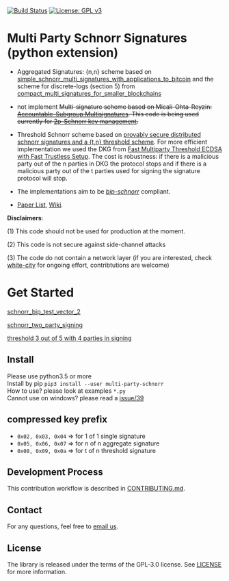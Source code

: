 [![Build Status](https://travis-ci.com/KZen-networks/multi-party-schnorr.svg?branch=master)](https://travis-ci.com/KZen-networks/multi-party-schnorr)
[![License: GPL v3](https://img.shields.io/badge/License-GPL%20v3-blue.svg)](https://www.gnu.org/licenses/gpl-3.0)

Multi Party Schnorr Signatures (python extension)
=====================================
* Aggregated Signatures:  {n,n} scheme based on [simple_schnorr_multi_signatures_with_applications_to_bitcoin](https://github.com/KZen-networks/multi-party-schnorr/blob/master/papers/simple_schnorr_multi_signatures_with_applications_to_bitcoin.pdf) and the scheme for discrete-logs (section 5) from [compact_multi_signatures_for_smaller_blockchains](https://github.com/KZen-networks/multi-party-schnorr/blob/master/papers/compact_multi_signatures_for_smaller_blockchains.pdf) 
* not implement ~~Multi-signature scheme based on Micali-Ohta-Reyzin: [Accountable-Subgroup Multisignatures](https://github.com/KZen-networks/multi-party-schnorr/blob/master/papers/accountable_subgroups_multisignatures.pdf). This code is being used currently for [2p-Schnorr key management](https://github.com/KZen-networks/kms-secp256k1 ).~~
* Threshold Schnorr scheme based on [provably secure distributed schnorr signatures and a {t,n} threshold scheme](https://github.com/KZen-networks/multi-party-schnorr/blob/master/papers/provably_secure_distributed_schnorr_signatures_and_a_threshold_scheme.pdf). For more efficient implementation we used the DKG from [Fast Multiparty Threshold ECDSA with Fast Trustless Setup](http://stevengoldfeder.com/papers/GG18.pdf). The cost is robustness: if there is a malicious party out of the n parties in DKG the protocol stops and if there is a malicious party out of the t parties used for signing the signature protocol will stop.
* The implementations aim to be [_bip-schnorr_](https://github.com/sipa/bips/blob/bip-schnorr/bip-schnorr.mediawiki) compliant.

* [Paper List](https://github.com/KZen-networks/multi-party-schnorr/tree/master/papers), [Wiki](https://github.com/KZen-networks/multisig-schnorr/wiki).

**Disclaimers**: 

(1) This code should not be used for production at the moment.

(2) This code is not secure against side-channel attacks

(3) The code do not contain a network layer (if you are interested, check [white-city](https://github.com/KZen-networks/white-city) for ongoing effort, contribtutions are welcome)


Get Started
=====================================

[schnorr_bip_test_vector_2](https://github.com/KZen-networks/multi-party-schnorr/blob/master/src/protocols/aggsig/test.rs#L137)

[schnorr_two_party_signing](https://github.com/KZen-networks/multi-party-schnorr/blob/master/src/protocols/aggsig/test.rs#L26)

[threshold 3 out of 5 with 4 parties in signing](https://github.com/KZen-networks/multi-party-schnorr/blob/master/src/protocols/thresholdsig/test.rs#L61)

Install
----
Please use python3.5 or more  
Install by pip `pip3 install --user multi-party-schnorr`  
How to use? please look at examples `*.py`  
Cannot use on windows? please read a [issue/39](https://github.com/KZen-networks/curv/issues/39)  

compressed key prefix
----
* `0x02, 0x03, 0x04` => for 1 of 1 single signature
* `0x05, 0x06, 0x07` => for n of n aggregate signature
* `0x08, 0x09, 0x0a` => for t of n threshold signature

Development Process
-------------------
This contribution workflow is described in [CONTRIBUTING.md](CONTRIBUTING.md).

Contact
-------------------
For any questions, feel free to [email us](mailto:github@kzencorp.com).

License
-------
The library is released under the terms of the GPL-3.0 license. See [LICENSE](LICENSE) for more information.
